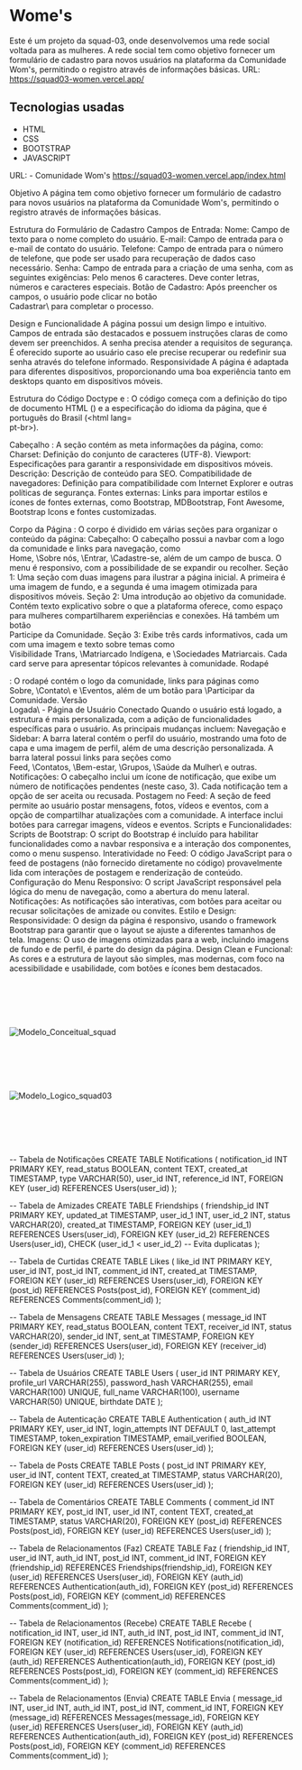 ﻿# Wome's 
Este é um projeto da squad-03, onde desenvolvemos uma rede social voltada para as mulheres. A rede social tem como objetivo fornecer um formulário de cadastro para novos usuários na plataforma da Comunidade Wom's, permitindo o registro através de informações básicas.
URL: https://squad03-women.vercel.app/
## Tecnologias usadas
- HTML
- CSS
- BOOTSTRAP
- JAVASCRIPT

URL: - Comunidade Wom's https://squad03-women.vercel.app/index.html

Objetivo
A página tem como objetivo fornecer um formulário de cadastro para novos usuários na plataforma da Comunidade Wom's, permitindo o registro através de informações básicas.

Estrutura do Formulário de Cadastro
Campos de Entrada:
Nome: Campo de texto para o nome completo do usuário.
E-mail: Campo de entrada para o e-mail de contato do usuário.
Telefone: Campo de entrada para o número de telefone, que pode ser usado para recuperação de dados caso necessário.
Senha: Campo de entrada para a criação de uma senha, com as seguintes exigências:
Pelo menos 6 caracteres.
Deve conter letras, números e caracteres especiais.
Botão de Cadastro:
Após preencher os campos, o usuário pode clicar no botão \
Cadastrar\ para completar o processo.

Design e Funcionalidade
A página possui um design limpo e intuitivo.
Campos de entrada são destacados e possuem instruções claras de como devem ser preenchidos.
A senha precisa atender a requisitos de segurança.
É oferecido suporte ao usuário caso ele precise recuperar ou redefinir sua senha através do telefone informado.
Responsividade
A página é adaptada para diferentes dispositivos, proporcionando uma boa experiência tanto em desktops quanto em dispositivos móveis.

Estrutura do Código
Doctype e <html>: O código começa com a definição do tipo de documento HTML (<!DOCTYPE html>) e a especificação do idioma da página, que é português do Brasil (<html lang=\
pt-br\>).

Cabeçalho <head>: A seção <head> contém as meta informações da página, como:
Charset: Definição do conjunto de caracteres (UTF-8).
Viewport: Especificações para garantir a responsividade em dispositivos móveis.
Descrição: Descrição de conteúdo para SEO.
Compatibilidade de navegadores: Definição para compatibilidade com Internet Explorer e outras políticas de segurança.
Fontes externas: Links para importar estilos e ícones de fontes externas, como Bootstrap, MDBootstrap, Font Awesome, Bootstrap Icons e fontes customizadas.

Corpo da Página <body>:
O corpo é dividido em várias seções para organizar o conteúdo da página:
Cabeçalho:
O cabeçalho possui a navbar com a logo da comunidade e links para navegação, como \
Home\, \Sobre
nós\, \Entrar\, \Cadastre-se\, além de um campo de busca.
O menu é responsivo, com a possibilidade de se expandir ou recolher.
Seção 1:
Uma seção com duas imagens para ilustrar a página inicial. A primeira é uma imagem de fundo, e a segunda é uma imagem otimizada para dispositivos móveis.
Seção 2:
Uma introdução ao objetivo da comunidade. Contém texto explicativo sobre o que a plataforma oferece, como espaço para mulheres compartilharem experiências e conexões. Há também um botão \
Participe
da
Comunidade\.
Seção 3:
Exibe três cards informativos, cada um com uma imagem e texto sobre temas como \
Visibilidade
Trans\, \Matriarcado
Indígena\, e \Sociedades
Matriarcais\. Cada card serve para apresentar tópicos relevantes à comunidade.
Rodapé <footer>:
O rodapé contém o logo da comunidade, links para páginas como \
Sobre\, \Contato\ e \Eventos\, além de um botão para \Participar
da
Comunidade\.
Versão \
Logada\ - Página de Usuário Conectado
Quando o usuário está logado, a estrutura é mais personalizada, com a adição de funcionalidades específicas para o usuário. As principais mudanças incluem:
Navegação e Sidebar:
A barra lateral contém o perfil do usuário, mostrando uma foto de capa e uma imagem de perfil, além de uma descrição personalizada.
A barra lateral possui links para seções como \
Feed\, \Contatos\, \Bem-estar\, \Grupos\, \Saúde
da
Mulher\ e outras.
Notificações:
O cabeçalho inclui um ícone de notificação, que exibe um número de notificações pendentes (neste caso, 3). Cada notificação tem a opção de ser aceita ou recusada.
Postagem no Feed:
A seção de feed permite ao usuário postar mensagens, fotos, vídeos e eventos, com a opção de compartilhar atualizações com a comunidade.
A interface inclui botões para carregar imagens, vídeos e eventos.
Scripts e Funcionalidades:
Scripts de Bootstrap:
O script do Bootstrap é incluído para habilitar funcionalidades como a navbar responsiva e a interação dos componentes, como o menu suspenso.
Interatividade no Feed:
O código JavaScript para o feed de postagens (não fornecido diretamente no código) provavelmente lida com interações de postagem e renderização de conteúdo.
Configuração do Menu Responsivo:
O script JavaScript responsável pela lógica do menu de navegação, como a abertura do menu lateral.
Notificações:
As notificações são interativas, com botões para aceitar ou recusar solicitações de amizade ou convites.
Estilo e Design:
Responsividade:
O design da página é responsivo, usando o framework Bootstrap para garantir que o layout se ajuste a diferentes tamanhos de tela.
Imagens:
O uso de imagens otimizadas para a web, incluindo imagens de fundo e de perfil, é parte do design da página.
Design Clean e Funcional:
As cores e a estrutura de layout são simples, mas modernas, com foco na acessibilidade e usabilidade, com botões e ícones bem destacados.


<br>
<br>
<br>
<br>

![Modelo_Conceitual_squad](https://github.com/user-attachments/assets/c62f6945-94e1-4893-8791-8ec0035a477a)


<br>
<br>
<br>
<br>

![Modelo_Logico_squad03](https://github.com/user-attachments/assets/95d3731d-d7bf-4516-a572-0304fc6fb682)




 <br>
<br>
<br>
<br>

-- Tabela de Notificações
CREATE TABLE Notifications (
    notification_id INT PRIMARY KEY,
    read_status BOOLEAN,
    content TEXT,
    created_at TIMESTAMP,
    type VARCHAR(50),
    user_id INT,
    reference_id INT,
    FOREIGN KEY (user_id) REFERENCES Users(user_id)
);

-- Tabela de Amizades
CREATE TABLE Friendships (
    friendship_id INT PRIMARY KEY,
    updated_at TIMESTAMP,
    user_id_1 INT,
    user_id_2 INT,
    status VARCHAR(20),
    created_at TIMESTAMP,
    FOREIGN KEY (user_id_1) REFERENCES Users(user_id),
    FOREIGN KEY (user_id_2) REFERENCES Users(user_id),
    CHECK (user_id_1 < user_id_2) -- Evita duplicatas
);

-- Tabela de Curtidas
CREATE TABLE Likes (
    like_id INT PRIMARY KEY,
    user_id INT,
    post_id INT,
    comment_id INT,
    created_at TIMESTAMP,
    FOREIGN KEY (user_id) REFERENCES Users(user_id),
    FOREIGN KEY (post_id) REFERENCES Posts(post_id),
    FOREIGN KEY (comment_id) REFERENCES Comments(comment_id)
);

-- Tabela de Mensagens
CREATE TABLE Messages (
    message_id INT PRIMARY KEY,
    read_status BOOLEAN,
    content TEXT,
    receiver_id INT,
    status VARCHAR(20),
    sender_id INT,
    sent_at TIMESTAMP,
    FOREIGN KEY (sender_id) REFERENCES Users(user_id),
    FOREIGN KEY (receiver_id) REFERENCES Users(user_id)
);

-- Tabela de Usuários
CREATE TABLE Users (
    user_id INT PRIMARY KEY,
    profile_url VARCHAR(255),
    password_hash VARCHAR(255),
    email VARCHAR(100) UNIQUE,
    full_name VARCHAR(100),
    username VARCHAR(50) UNIQUE,
    birthdate DATE
);

-- Tabela de Autenticação
CREATE TABLE Authentication (
    auth_id INT PRIMARY KEY,
    user_id INT,
    login_attempts INT DEFAULT 0,
    last_attempt TIMESTAMP,
    token_expiration TIMESTAMP,
    email_verified BOOLEAN,
    FOREIGN KEY (user_id) REFERENCES Users(user_id)
);

-- Tabela de Posts
CREATE TABLE Posts (
    post_id INT PRIMARY KEY,
    user_id INT,
    content TEXT,
    created_at TIMESTAMP,
    status VARCHAR(20),
    FOREIGN KEY (user_id) REFERENCES Users(user_id)
);

-- Tabela de Comentários
CREATE TABLE Comments (
    comment_id INT PRIMARY KEY,
    post_id INT,
    user_id INT,
    content TEXT,
    created_at TIMESTAMP,
    status VARCHAR(20),
    FOREIGN KEY (post_id) REFERENCES Posts(post_id),
    FOREIGN KEY (user_id) REFERENCES Users(user_id)
);

-- Tabela de Relacionamentos (Faz)
CREATE TABLE Faz (
    friendship_id INT,
    user_id INT,
    auth_id INT,
    post_id INT,
    comment_id INT,
    FOREIGN KEY (friendship_id) REFERENCES Friendships(friendship_id),
    FOREIGN KEY (user_id) REFERENCES Users(user_id),
    FOREIGN KEY (auth_id) REFERENCES Authentication(auth_id),
    FOREIGN KEY (post_id) REFERENCES Posts(post_id),
    FOREIGN KEY (comment_id) REFERENCES Comments(comment_id)
);

-- Tabela de Relacionamentos (Recebe)
CREATE TABLE Recebe (
    notification_id INT,
    user_id INT,
    auth_id INT,
    post_id INT,
    comment_id INT,
    FOREIGN KEY (notification_id) REFERENCES Notifications(notification_id),
    FOREIGN KEY (user_id) REFERENCES Users(user_id),
    FOREIGN KEY (auth_id) REFERENCES Authentication(auth_id),
    FOREIGN KEY (post_id) REFERENCES Posts(post_id),
    FOREIGN KEY (comment_id) REFERENCES Comments(comment_id)
);

-- Tabela de Relacionamentos (Envia)
CREATE TABLE Envia (
    message_id INT,
    user_id INT,
    auth_id INT,
    post_id INT,
    comment_id INT,
    FOREIGN KEY (message_id) REFERENCES Messages(message_id),
    FOREIGN KEY (user_id) REFERENCES Users(user_id),
    FOREIGN KEY (auth_id) REFERENCES Authentication(auth_id),
    FOREIGN KEY (post_id) REFERENCES Posts(post_id),
    FOREIGN KEY (comment_id) REFERENCES Comments(comment_id)
);

 


